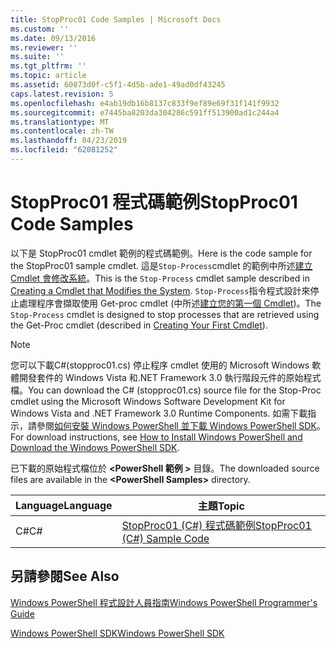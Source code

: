 ```yaml
---
title: StopProc01 Code Samples | Microsoft Docs
ms.custom: ''
ms.date: 09/13/2016
ms.reviewer: ''
ms.suite: ''
ms.tgt_pltfrm: ''
ms.topic: article
ms.assetid: 60873d0f-c5f1-4d5b-ade1-49ad0df43245
caps.latest.revision: 5
ms.openlocfilehash: e4ab19db16b8137c833f9ef89e69f31f141f9932
ms.sourcegitcommit: e7445ba8203da304286c591ff513900ad1c244a4
ms.translationtype: MT
ms.contentlocale: zh-TW
ms.lasthandoff: 04/23/2019
ms.locfileid: "62081252"
---
```

# <a name="stopproc01-code-samples"></a><span data-ttu-id="3fc56-102">StopProc01 程式碼範例</span><span class="sxs-lookup"><span data-stu-id="3fc56-102">StopProc01 Code Samples</span></span>

<span data-ttu-id="3fc56-103">以下是 StopProc01 cmdlet 範例的程式碼範例。</span><span class="sxs-lookup"><span data-stu-id="3fc56-103">Here is the code sample for the StopProc01 sample cmdlet.</span></span> <span data-ttu-id="3fc56-104">這是`Stop-Process`cmdlet 的範例中所述[建立 Cmdlet 會修改系統](../cmdlet/creating-a-cmdlet-that-modifies-the-system.md)。</span><span class="sxs-lookup"><span data-stu-id="3fc56-104">This is the `Stop-Process` cmdlet sample described in [Creating a Cmdlet that Modifies the System](../cmdlet/creating-a-cmdlet-that-modifies-the-system.md).</span></span> <span data-ttu-id="3fc56-105">`Stop-Process`指令程式設計來停止處理程序會擷取使用 Get-proc cmdlet (中所述[建立您的第一個 Cmdlet](../cmdlet/creating-a-cmdlet-without-parameters.md))。</span><span class="sxs-lookup"><span data-stu-id="3fc56-105">The `Stop-Process` cmdlet is designed to stop processes that are retrieved using the Get-Proc cmdlet (described in [Creating Your First Cmdlet](../cmdlet/creating-a-cmdlet-without-parameters.md)).</span></span>

> [!NOTE]
> <span data-ttu-id="3fc56-106">您可以下載C#(stopproc01.cs) 停止程序 cmdlet 使用的 Microsoft Windows 軟體開發套件的 Windows Vista 和.NET Framework 3.0 執行階段元件的原始程式檔。</span><span class="sxs-lookup"><span data-stu-id="3fc56-106">You can download the C# (stopproc01.cs) source file for the Stop-Proc cmdlet using the Microsoft Windows Software Development Kit for Windows Vista and .NET Framework 3.0 Runtime Components.</span></span> <span data-ttu-id="3fc56-107">如需下載指示，請參閱[如何安裝 Windows PowerShell 並下載 Windows PowerShell SDK](/powershell/developer/installing-the-windows-powershell-sdk)。</span><span class="sxs-lookup"><span data-stu-id="3fc56-107">For download instructions, see [How to Install Windows PowerShell and Download the Windows PowerShell SDK](/powershell/developer/installing-the-windows-powershell-sdk).</span></span>
>
> <span data-ttu-id="3fc56-108">已下載的原始程式檔位於 **\<PowerShell 範例 >** 目錄。</span><span class="sxs-lookup"><span data-stu-id="3fc56-108">The downloaded source files are available in the **\<PowerShell Samples>** directory.</span></span>

|<span data-ttu-id="3fc56-109">Language</span><span class="sxs-lookup"><span data-stu-id="3fc56-109">Language</span></span>|<span data-ttu-id="3fc56-110">主題</span><span class="sxs-lookup"><span data-stu-id="3fc56-110">Topic</span></span>|
|--------------|-----------|
|<span data-ttu-id="3fc56-111">C#</span><span class="sxs-lookup"><span data-stu-id="3fc56-111">C#</span></span>|[<span data-ttu-id="3fc56-112">StopProc01 (C#) 程式碼範例</span><span class="sxs-lookup"><span data-stu-id="3fc56-112">StopProc01 (C#) Sample Code</span></span>](./stopproc01-csharp-sample-code.md)|

## <a name="see-also"></a><span data-ttu-id="3fc56-113">另請參閱</span><span class="sxs-lookup"><span data-stu-id="3fc56-113">See Also</span></span>

[<span data-ttu-id="3fc56-114">Windows PowerShell 程式設計人員指南</span><span class="sxs-lookup"><span data-stu-id="3fc56-114">Windows PowerShell Programmer's Guide</span></span>](./windows-powershell-programmer-s-guide.md)

[<span data-ttu-id="3fc56-115">Windows PowerShell SDK</span><span class="sxs-lookup"><span data-stu-id="3fc56-115">Windows PowerShell SDK</span></span>](../windows-powershell-reference.md)